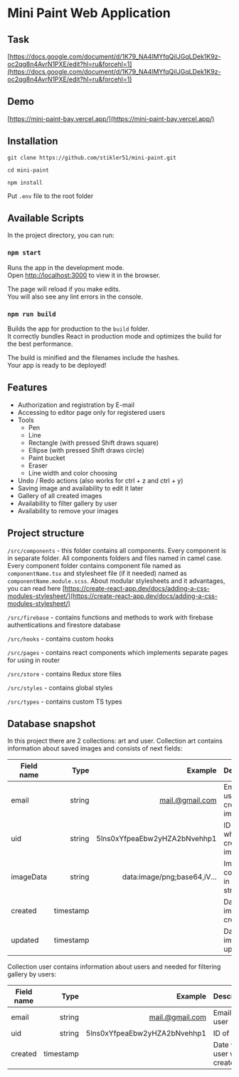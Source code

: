 # Mini Paint Web Application

## Task

[https://docs.google.com/document/d/1K79_NA4lMYfqQiIJGqLDek1K9z-oc2qg8n4AvrN1PXE/edit?hl=ru&forcehl=1](https://docs.google.com/document/d/1K79_NA4lMYfqQiIJGqLDek1K9z-oc2qg8n4AvrN1PXE/edit?hl=ru&forcehl=1)

## Demo

[https://mini-paint-bay.vercel.app/](https://mini-paint-bay.vercel.app/)

## Installation

`git clone https://github.com/stikler51/mini-paint.git`

`cd mini-paint`

`npm install`

Put `.env` file to the root folder

## Available Scripts

In the project directory, you can run:

### `npm start`

Runs the app in the development mode.\
Open [http://localhost:3000](http://localhost:3000) to view it in the browser.

The page will reload if you make edits.\
You will also see any lint errors in the console.

### `npm run build`

Builds the app for production to the `build` folder.\
It correctly bundles React in production mode and optimizes the build for the best performance.

The build is minified and the filenames include the hashes.\
Your app is ready to be deployed!

## Features

- Authorization and registration by E-mail
- Accessing to editor page only for registered users
- Tools
  - Pen
  - Line
  - Rectangle (with pressed Shift draws square)
  - Ellipse (with pressed Shift draws circle)
  - Paint bucket
  - Eraser
  - Line width and color choosing
- Undo / Redo actions (also works for ctrl + z and ctrl + y)
- Saving image and availability to edit it later
- Gallery of all created images
- Availability to filter gallery by user
- Availability to remove your images

## Project structure

`/src/components` - this folder contains all components. Every component is in separate folder. All components folders and files named in camel case. Every component folder contains component file named as `componentName.tsx` and stylesheet file (if it needed) named as `componentName.module.scss`. About modular stylesheets and it advantages, you can read here [https://create-react-app.dev/docs/adding-a-css-modules-stylesheet/](https://create-react-app.dev/docs/adding-a-css-modules-stylesheet/)

`/src/firebase` - contains functions and methods to work with firebase authentications and firestore database

`/src/hooks` - contains custom hooks

`/src/pages` - contains react components which implements separate pages for using in router

`/src/store` - contains Redux store files

`/src/styles` - contains global styles

`/src/types` - contains custom TS types

## Database snapshot

In this project there are 2 collections: art and user. Collection art contains information about saved images and consists of next fields:

| Field name |      Type |                      Example | Description                             |
| ---------- | --------: | ---------------------------: | --------------------------------------- |
| email      |    string |              mail.@gmail.com | Email of user, which creates this image |
| uid        |    string | 5lns0xYfpeaEbw2yHZA2bNvehhp1 | ID of user, which creates this image    |
| imageData  |    string |  data:image/png;base64,iV... | Image converted in Base64 string        |
| created    | timestamp |                              | Date when image was created             |
| updated    | timestamp |                              | Date when image was updated             |

Collection user contains information about users and needed for filtering gallery by users:

| Field name |      Type |                      Example | Description                |
| ---------- | --------: | ---------------------------: | -------------------------- |
| email      |    string |              mail.@gmail.com | Email of user              |
| uid        |    string | 5lns0xYfpeaEbw2yHZA2bNvehhp1 | ID of user                 |
| created    | timestamp |                              | Date when user was created |
